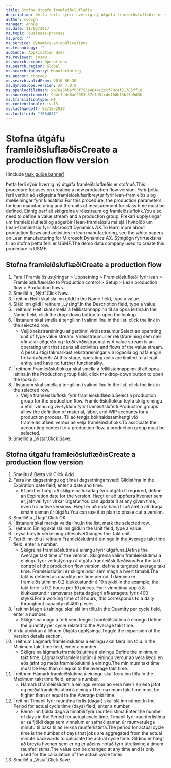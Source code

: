 ```yaml
---
title: Stofna útgáfu framleiðsluflæðis
description: Þetta ferli sýnir hvernig ný útgáfa framleiðsluflæðis er stofnuð.
author: cvocph
manager: AnnBe
ms.date: 11/03/2017
ms.topic: business-process
ms.prod: ''
ms.service: dynamics-ax-applications
ms.technology: ''
audience: Application User
ms.reviewer: josaw
ms.search.scope: Operations
ms.search.region: Global
ms.search.industry: Manufacturing
ms.author: conradv
ms.search.validFrom: 2016-06-30
ms.dyn365.ops.version: AX 7.0.0
ms.openlocfilehash: 9a76e5bb6f63f793e4644c2ccf70cef21785ff10
ms.sourcegitcommit: 9d4c7edd0ae2053c37c7d81cdd180b16bf3a9d3b
ms.translationtype: HT
ms.contentlocale: is-IS
ms.lasthandoff: 05/15/2019
ms.locfileid: "1564087"
---
```

# <a name="create-a-production-flow-version"></a><span data-ttu-id="ccb5e-103">Stofna útgáfu framleiðsluflæðis</span><span class="sxs-lookup"><span data-stu-id="ccb5e-103">Create a production flow version</span></span>

[!include [task guide banner](../../includes/task-guide-banner.md)]

<span data-ttu-id="ccb5e-104">Þetta ferli sýnir hvernig ný útgáfa framleiðsluflæðis er stofnuð.</span><span class="sxs-lookup"><span data-stu-id="ccb5e-104">This procedure focuses on creating a new production flow version.</span></span> <span data-ttu-id="ccb5e-105">Fyrir þetta ferli verður að skilgreina framleiðslufæribreytur fyrir lean-framleiðslu og mælieiningar fyrir klasatíma.</span><span class="sxs-lookup"><span data-stu-id="ccb5e-105">For this procedure, the production parameters for lean manufacturing and the units of measurement for class time must be defined.</span></span> <span data-ttu-id="ccb5e-106">Einnig þarf að skilgreina virðisstraum og framleiðsluflokk.</span><span class="sxs-lookup"><span data-stu-id="ccb5e-106">You also need to define a value stream and a production group.</span></span> <span data-ttu-id="ccb5e-107">Frekari upplýsingar um framleiðsluflæði og aðgerðir í lean-framleiðslu má sjá í hvítblöð um Lean-framleiðslu fyrir Microsoft Dynamics AX.</span><span class="sxs-lookup"><span data-stu-id="ccb5e-107">To learn more about production flows and activities in lean manufacturing, see the white papers on Lean manufacturing for Microsoft Dynamics AX.</span></span> <span data-ttu-id="ccb5e-108">Sýnigögn fyrirtækisins til að stofna þetta ferli er USMF.</span><span class="sxs-lookup"><span data-stu-id="ccb5e-108">The demo data company used to create this procedure is USMF.</span></span>


## <a name="create-a-production-flow"></a><span data-ttu-id="ccb5e-109">Stofna framleiðsluflæði</span><span class="sxs-lookup"><span data-stu-id="ccb5e-109">Create a production flow</span></span>
1. <span data-ttu-id="ccb5e-110">Fara í Framleiðslustýringar > Uppsetning > Framleiðsluflæði fyrir lean > Framleiðsluflæði.</span><span class="sxs-lookup"><span data-stu-id="ccb5e-110">Go to Production control > Setup > Lean production flow > Production flows.</span></span>
2. <span data-ttu-id="ccb5e-111">Smellið á „Nýtt“.</span><span class="sxs-lookup"><span data-stu-id="ccb5e-111">Click New.</span></span>
3. <span data-ttu-id="ccb5e-112">Í reitinn Heiti skal slá inn gildi.</span><span class="sxs-lookup"><span data-stu-id="ccb5e-112">In the Name field, type a value.</span></span>
4. <span data-ttu-id="ccb5e-113">Sláið inn gildi í reitnum „Lýsing“.</span><span class="sxs-lookup"><span data-stu-id="ccb5e-113">In the Description field, type a value.</span></span>
5. <span data-ttu-id="ccb5e-114">Í reitnum Heiti skal smella á fellilistahnappinn til að opna leitina.</span><span class="sxs-lookup"><span data-stu-id="ccb5e-114">In the Name field, click the drop-down button to open the lookup.</span></span>
6. <span data-ttu-id="ccb5e-115">Í listanum skal smella á tengilinn í valinni línu.</span><span class="sxs-lookup"><span data-stu-id="ccb5e-115">In the list, click the link in the selected row.</span></span>
    * <span data-ttu-id="ccb5e-116">Veljið rekstrareiningu af gerðinni virðisstraumur.</span><span class="sxs-lookup"><span data-stu-id="ccb5e-116">Select an operating unit of type value stream.</span></span> <span data-ttu-id="ccb5e-117">Virðisstraumur er rekstrareining sem nær yfir allar aðgerðir og flæði virðisstraumsins.</span><span class="sxs-lookup"><span data-stu-id="ccb5e-117">A value stream is an operating unit that spans all activities and flows of the value stream.</span></span> <span data-ttu-id="ccb5e-118">Á þessu stigi takmarkast rekstrareiningar við lögaðila og hafa engin frekari aðgerðir.</span><span class="sxs-lookup"><span data-stu-id="ccb5e-118">At this stage, operating units are limited to a legal entity and have no further functionality.</span></span>  
7. <span data-ttu-id="ccb5e-119">Í reitnum Framleiðsluflokkur skal smella á fellilistahnappinn til að opna leitina.</span><span class="sxs-lookup"><span data-stu-id="ccb5e-119">In the Production group field, click the drop-down button to open the lookup.</span></span>
8. <span data-ttu-id="ccb5e-120">Í listanum skal smella á tengilinn í valinni línu.</span><span class="sxs-lookup"><span data-stu-id="ccb5e-120">In the list, click the link in the selected row.</span></span>
    * <span data-ttu-id="ccb5e-121">Veljið framleiðsluflokk fyrir framleiðsluflæðið.</span><span class="sxs-lookup"><span data-stu-id="ccb5e-121">Select a production group for the production flow.</span></span> <span data-ttu-id="ccb5e-122">Framleiðsluflokkar leyfa skilgreiningu á efni, vinnu og vív-lyklum fyrir framleiðsluferli.</span><span class="sxs-lookup"><span data-stu-id="ccb5e-122">Production groups allow the definition of material, labor, and WIP accounts for a production process.</span></span> <span data-ttu-id="ccb5e-123">Til að tengja bókhaldssamhengi við framleiðsluflæði verður að velja framleiðsluflokk.</span><span class="sxs-lookup"><span data-stu-id="ccb5e-123">To associate the accounting context to a production flow, a production group must be selected.</span></span>  
9. <span data-ttu-id="ccb5e-124">Smellið á „Vista“.</span><span class="sxs-lookup"><span data-stu-id="ccb5e-124">Click Save.</span></span>

## <a name="create-a-production-flow-version"></a><span data-ttu-id="ccb5e-125">Stofna útgáfu framleiðsluflæðis</span><span class="sxs-lookup"><span data-stu-id="ccb5e-125">Create a production flow version</span></span>
1. <span data-ttu-id="ccb5e-126">Smelltu á Bæta við.</span><span class="sxs-lookup"><span data-stu-id="ccb5e-126">Click Add.</span></span>
2. <span data-ttu-id="ccb5e-127">Færa inn dagsetningu og tíma í dagsetningarsvæði Gildistíma.</span><span class="sxs-lookup"><span data-stu-id="ccb5e-127">In the Expiration date field, enter a date and time.</span></span>
    * <span data-ttu-id="ccb5e-128">Ef þörf er hægt að skilgreina lokadag fyrir útgáfu.</span><span class="sxs-lookup"><span data-stu-id="ccb5e-128">If required, define an Expiration date for the version.</span></span> <span data-ttu-id="ccb5e-129">Hægt er að uppfæra hvenær sem er, jafnvel fyrir virkar útgáfur.</span><span class="sxs-lookup"><span data-stu-id="ccb5e-129">You can update it at any given time, even for active versions.</span></span> <span data-ttu-id="ccb5e-130">Hægt er að nota hana til að áætla að draga smám saman úr útgáfu.</span><span class="sxs-lookup"><span data-stu-id="ccb5e-130">You can use it to plan to phase out a version.</span></span>  
3. <span data-ttu-id="ccb5e-131">Smellið á „Í lagi“.</span><span class="sxs-lookup"><span data-stu-id="ccb5e-131">Click OK.</span></span>
4. <span data-ttu-id="ccb5e-132">Í listanum skal merkja valda línu.</span><span class="sxs-lookup"><span data-stu-id="ccb5e-132">In the list, mark the selected row.</span></span>
5. <span data-ttu-id="ccb5e-133">Í reitnum Eining skal slá inn gildi.</span><span class="sxs-lookup"><span data-stu-id="ccb5e-133">In the Unit field, type a value.</span></span>
6. <span data-ttu-id="ccb5e-134">Leysa breytir verkeiningu.</span><span class="sxs-lookup"><span data-stu-id="ccb5e-134">ResolveChanges the Takt unit.</span></span>
7. <span data-ttu-id="ccb5e-135">Færið inn tölu í reitnum Framleiðslutími á einingu.</span><span class="sxs-lookup"><span data-stu-id="ccb5e-135">In the Average takt time field, enter a number.</span></span>
    * <span data-ttu-id="ccb5e-136">Skilgreina framleiðslutíma á einingu fyrir útgáfuna.</span><span class="sxs-lookup"><span data-stu-id="ccb5e-136">Define the Average takt time of the version.</span></span> <span data-ttu-id="ccb5e-137">Skilgreina valinn framleiðslutíma á einingu fyrir verkstýringu á útgáfu framleiðsluflæðisins.</span><span class="sxs-lookup"><span data-stu-id="ccb5e-137">For the takt control of the production flow version, define a targeted average takt time.</span></span> <span data-ttu-id="ccb5e-138">Framleiðslutími er skilgreindur sem magn á hvert tímabil.</span><span class="sxs-lookup"><span data-stu-id="ccb5e-138">The takt is defined as quantity per time period.</span></span> <span data-ttu-id="ccb5e-139">Í dæminu er framleiðslutíminn 0,2 klukkustundir á 10 stykki.</span><span class="sxs-lookup"><span data-stu-id="ccb5e-139">In the example, the takt time is 0.2 hours per 10 pieces.</span></span> <span data-ttu-id="ccb5e-140">Fyrir vinnutíma upp á 8 klukkustundir samsvarar þetta daglegri afkastagetu fyrir 400 stykki.</span><span class="sxs-lookup"><span data-stu-id="ccb5e-140">For a working time of 8 hours, this corresponds to a daily throughput capacity of 400 pieces.</span></span>  
8. <span data-ttu-id="ccb5e-141">Í reitinn Magn á talningu skal slá inn tölu.</span><span class="sxs-lookup"><span data-stu-id="ccb5e-141">In the Quantity per cycle field, enter a number.</span></span>
    * <span data-ttu-id="ccb5e-142">Skilgreina magn á ferli sem tengist framleiðslutíma á einingu.</span><span class="sxs-lookup"><span data-stu-id="ccb5e-142">Define the quantity per cycle related to the Average takt time.</span></span>  
9. <span data-ttu-id="ccb5e-143">Víxla útvíkkun á liðnum Útgáfa upplýsinga.</span><span class="sxs-lookup"><span data-stu-id="ccb5e-143">Toggle the expansion of the Version details section.</span></span>
10. <span data-ttu-id="ccb5e-144">Í reitnum Lágmark framleiðslutíma á einingu skal færa inn tölu.</span><span class="sxs-lookup"><span data-stu-id="ccb5e-144">In the Minimum takt time field, enter a number.</span></span>
    * <span data-ttu-id="ccb5e-145">Skilgreina lágmarksframleiðslutíma á einingu.</span><span class="sxs-lookup"><span data-stu-id="ccb5e-145">Define the minimum takt time.</span></span> <span data-ttu-id="ccb5e-146">Lágmarksframleiðslutími á einingu verður að vera lægri en eða jafnt og meðalframleiðslutími á einingu.</span><span class="sxs-lookup"><span data-stu-id="ccb5e-146">The minimum takt time must be less than or equal to the average takt time.</span></span>  
11. <span data-ttu-id="ccb5e-147">Í reitnum Hámark framleiðslutíma á einingu skal færa inn tölu.</span><span class="sxs-lookup"><span data-stu-id="ccb5e-147">In the Maximum takt time field, enter a number.</span></span>
    * <span data-ttu-id="ccb5e-148">Hámarksframleiðslutími á einingu verður að vera hærri en eða jafnt og meðalframleiðslutími á einingu.</span><span class="sxs-lookup"><span data-stu-id="ccb5e-148">The maximum takt time must be higher than or equal to the Average takt time.</span></span>  
12. <span data-ttu-id="ccb5e-149">Í reitinn Tímabil fyrir rauntíma ferlis (dagar) skal slá inn númer.</span><span class="sxs-lookup"><span data-stu-id="ccb5e-149">In the Period for actual cycle time (days) field, enter a number.</span></span>
    * <span data-ttu-id="ccb5e-150">Færið inn fjölda daga á tímabili fyrir raunferlistíma.</span><span class="sxs-lookup"><span data-stu-id="ccb5e-150">Enter the number of days in the Period for actual cycle time.</span></span> <span data-ttu-id="ccb5e-151">Tímabil fyrir raunferlistíma er sá fjöldi daga sem vinnslum er safnað saman úr raunverulega mínútu til baka til að reikna raunferlistíma.</span><span class="sxs-lookup"><span data-stu-id="ccb5e-151">The period for actual cycle time is the number of days that jobs are aggregated from the actual minute backwards to calculate the actual cycle time.</span></span> <span data-ttu-id="ccb5e-152">Gildinu er hægt að breyta hvenær sem er og er aðeins notað fyrir útreikning á tímum raunferlistíma.</span><span class="sxs-lookup"><span data-stu-id="ccb5e-152">The value can be changed at any time and is only used for the calculation of the actual cycle times.</span></span>  
13. <span data-ttu-id="ccb5e-153">Smellið á „Vista“.</span><span class="sxs-lookup"><span data-stu-id="ccb5e-153">Click Save.</span></span>

